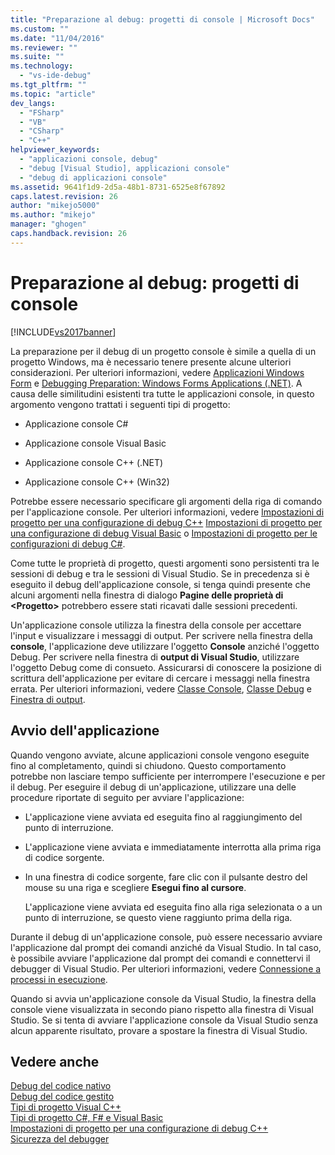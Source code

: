 ```yaml
---
title: "Preparazione al debug: progetti di console | Microsoft Docs"
ms.custom: ""
ms.date: "11/04/2016"
ms.reviewer: ""
ms.suite: ""
ms.technology: 
  - "vs-ide-debug"
ms.tgt_pltfrm: ""
ms.topic: "article"
dev_langs: 
  - "FSharp"
  - "VB"
  - "CSharp"
  - "C++"
helpviewer_keywords: 
  - "applicazioni console, debug"
  - "debug [Visual Studio], applicazioni console"
  - "debug di applicazioni console"
ms.assetid: 9641f1d9-2d5a-48b1-8731-6525e8f67892
caps.latest.revision: 26
author: "mikejo5000"
ms.author: "mikejo"
manager: "ghogen"
caps.handback.revision: 26
---
```

# Preparazione al debug: progetti di console
[!INCLUDE[vs2017banner](../code-quality/includes/vs2017banner.md)]

La preparazione per il debug di un progetto console è simile a quella di un progetto Windows, ma è necessario tenere presente alcune ulteriori considerazioni.  Per ulteriori informazioni, vedere [Applicazioni Windows Form](../debugger/debugging-preparation-windows-forms-applications.md) e [Debugging Preparation: Windows Forms Applications \(.NET\)](http://msdn.microsoft.com/it-it/a8bc54de-41a3-464d-9a12-db9bdcbc1ad5).  A causa delle similitudini esistenti tra tutte le applicazioni console, in questo argomento vengono trattati i seguenti tipi di progetto:  
  
-   Applicazione console C\#  
  
-   Applicazione console Visual Basic  
  
-   Applicazione console C\+\+ \(.NET\)  
  
-   Applicazione console C\+\+ \(Win32\)  
  
 Potrebbe essere necessario specificare gli argomenti della riga di comando per l'applicazione console.  Per ulteriori informazioni, vedere [Impostazioni di progetto per una configurazione di debug C\+\+](../debugger/project-settings-for-a-cpp-debug-configuration.md) [Impostazioni di progetto per una configurazione di debug Visual Basic](../debugger/project-settings-for-a-visual-basic-debug-configuration.md) o [Impostazioni di progetto per le configurazioni di debug C\#](../debugger/project-settings-for-csharp-debug-configurations.md).  
  
 Come tutte le proprietà di progetto, questi argomenti sono persistenti tra le sessioni di debug e tra le sessioni di Visual Studio.  Se in precedenza si è eseguito il debug dell'applicazione console, si tenga quindi presente che alcuni argomenti nella finestra di dialogo **Pagine delle proprietà di \<Progetto\>** potrebbero essere stati ricavati dalle sessioni precedenti.  
  
 Un'applicazione console utilizza la finestra della console per accettare l'input e visualizzare i messaggi di output.  Per scrivere nella finestra della **console**, l'applicazione deve utilizzare l'oggetto **Console** anziché l'oggetto Debug.  Per scrivere nella finestra di **output di Visual Studio**, utilizzare l'oggetto Debug come di consueto.  Assicurarsi di conoscere la posizione di scrittura dell'applicazione per evitare di cercare i messaggi nella finestra errata.  Per ulteriori informazioni, vedere [Classe Console](https://msdn.microsoft.com/en-us/library/system.console.aspx), [Classe Debug](https://msdn.microsoft.com/en-us/library/system.diagnostics.debug.aspx) e [Finestra di output](../ide/reference/output-window.md).  
  
## Avvio dell'applicazione  
 Quando vengono avviate, alcune applicazioni console vengono eseguite fino al completamento, quindi si chiudono.  Questo comportamento potrebbe non lasciare tempo sufficiente per interrompere l'esecuzione e per il debug.  Per eseguire il debug di un'applicazione, utilizzare una delle procedure riportate di seguito per avviare l'applicazione:  
  
-   L'applicazione viene avviata ed eseguita fino al raggiungimento del punto di interruzione.  
  
-   L'applicazione viene avviata e immediatamente interrotta alla prima riga di codice sorgente.  
  
-   In una finestra di codice sorgente, fare clic con il pulsante destro del mouse su una riga e scegliere **Esegui fino al cursore**.  
  
     L'applicazione viene avviata ed eseguita fino alla riga selezionata o a un punto di interruzione, se questo viene raggiunto prima della riga.  
  
 Durante il debug di un'applicazione console, può essere necessario avviare l'applicazione dal prompt dei comandi anziché da Visual Studio.  In tal caso, è possibile avviare l'applicazione dal prompt dei comandi e connettervi il debugger di Visual Studio.  Per ulteriori informazioni, vedere [Connessione a processi in esecuzione](../debugger/attach-to-running-processes-with-the-visual-studio-debugger.md).  
  
 Quando si avvia un'applicazione console da Visual Studio, la finestra della console viene visualizzata in secondo piano rispetto alla finestra di Visual Studio.  Se si tenta di avviare l'applicazione console da Visual Studio senza alcun apparente risultato, provare a spostare la finestra di Visual Studio.  
  
## Vedere anche  
 [Debug del codice nativo](../debugger/debugging-native-code.md)   
 [Debug del codice gestito](../debugger/debugging-managed-code.md)   
 [Tipi di progetto Visual C\+\+](../debugger/debugging-preparation-visual-cpp-project-types.md)   
 [Tipi di progetto C\#, F\# e Visual Basic](../debugger/debugging-preparation-csharp-f-hash-and-visual-basic-project-types.md)   
 [Impostazioni di progetto per una configurazione di debug C\+\+](../debugger/project-settings-for-a-cpp-debug-configuration.md)   
 [Sicurezza del debugger](../debugger/debugger-security.md)
